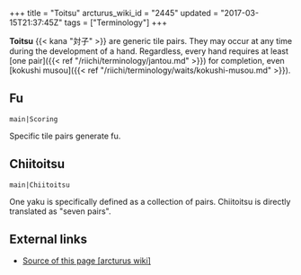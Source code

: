 +++
title = "Toitsu"
arcturus_wiki_id = "2445"
updated = "2017-03-15T21:37:45Z"
tags = ["Terminology"]
+++

**Toitsu** {{< kana "対子" >}} are generic tile pairs. They may occur at any time during the
development of a hand. Regardless, every hand requires at least [one
pair]({{< ref "/riichi/terminology/jantou.md" >}}) for completion, even [kokushi
musou]({{< ref "/riichi/terminology/waits/kokushi-musou.md" >}}).

## Fu

`main|Scoring`

Specific tile pairs generate fu.

## Chiitoitsu

`main|Chiitoitsu`

One yaku is specifically defined as a collection of pairs. Chiitoitsu is directly translated as
"seven pairs".

## External links

- [Source of this page [arcturus wiki]](http://arcturus.su/wiki/Toitsu)
